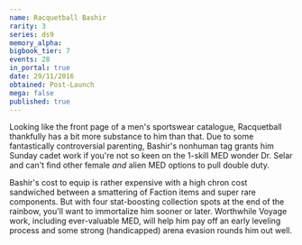 ```yaml
---
name: Racquetball Bashir
rarity: 3
series: ds9
memory_alpha:
bigbook_tier: 7
events: 28
in_portal: true
date: 29/11/2016
obtained: Post-Launch
mega: false
published: true
---
```


Looking like the front page of a men's sportswear catalogue, Racquetball thankfully has a bit more substance to him than that. Due to some fantastically controversial parenting, Bashir's nonhuman tag grants him Sunday cadet work if you're not so keen on the 1-skill MED wonder Dr. Selar and can't find other female *and* alien MED options to pull double duty.

Bashir's cost to equip is rather expensive with a high chron cost sandwiched between a smattering of Faction items and super rare components. But with four stat-boosting collection spots at the end of the rainbow, you'll want to immortalize him sooner or later. Worthwhile Voyage work, including ever-valuable MED, will help him pay off an early leveling process and some strong (handicapped) arena evasion rounds him out well.
